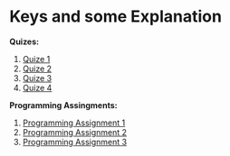 # Keys and some Explanation

**Quizes:**
1. [Quize 1](./Quizes/quiz_1.md)
2. [Quize 2](./Quizes/quiz_2.md)
3. [Quize 3](./Quizes/quiz_3.md)
4. [Quize 4](./Quizes/quiz_4.md)


**Programming Assingments:**
1. [Programming Assignment 1](https://github.com/yhetman/R-project/tree/master/Programming%20Assignments/Programming%20Assignment%201)
2. [Programming Assignment 2](https://github.com/yhetman/R-project/tree/master/Programming%20Assignments/Programming%20Assignment%202)
3. [Programming Assignment 3](https://github.com/yhetman/R-project/tree/master/Programming%20Assignments/Programming%20Assignment%203)
